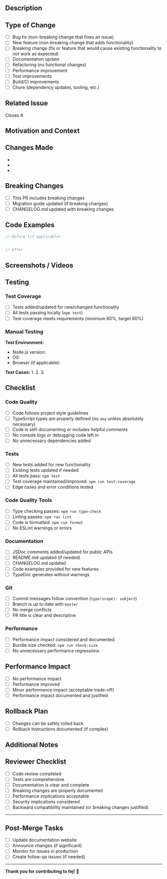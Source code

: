 ## Description

<!-- Provide a brief description of the changes in this PR -->

## Type of Change

<!-- Mark the relevant option with an 'x' -->

- [ ] Bug fix (non-breaking change that fixes an issue)
- [ ] New feature (non-breaking change that adds functionality)
- [ ] Breaking change (fix or feature that would cause existing functionality to not work as expected)
- [ ] Documentation update
- [ ] Refactoring (no functional changes)
- [ ] Performance improvement
- [ ] Test improvements
- [ ] Build/CI improvements
- [ ] Chore (dependency updates, tooling, etc.)

## Related Issue

<!-- Link to the issue this PR addresses -->

Closes #<!-- issue number -->

<!-- Or if it doesn't close the issue completely -->
<!-- Related to #issue-number -->

## Motivation and Context

<!-- Why is this change required? What problem does it solve? -->

## Changes Made

<!-- List the specific changes made in this PR -->

-
-
-

## Breaking Changes

<!-- If this PR introduces breaking changes, describe them here -->
<!-- Include migration instructions if applicable -->

- [ ] This PR includes breaking changes
- [ ] Migration guide updated (if breaking changes)
- [ ] CHANGELOG.md updated with breaking changes

## Code Examples

<!-- If applicable, provide code examples showing how to use the new feature or changes -->

```typescript
// Before (if applicable)


// After

```

## Screenshots / Videos

<!-- If applicable, add screenshots or videos to help explain your changes -->

## Testing

### Test Coverage

- [ ] Tests added/updated for new/changed functionality
- [ ] All tests passing locally (`npm test`)
- [ ] Test coverage meets requirements (minimum 80%, target 90%)

### Manual Testing

<!-- Describe the testing you performed to verify your changes -->

**Test Environment:**
- Node.js version:
- OS:
- Browser (if applicable):

**Test Cases:**
1.
2.
3.

## Checklist

### Code Quality

- [ ] Code follows project style guidelines
- [ ] TypeScript types are properly defined (no `any` unless absolutely necessary)
- [ ] Code is self-documenting or includes helpful comments
- [ ] No console.logs or debugging code left in
- [ ] No unnecessary dependencies added

### Tests

- [ ] New tests added for new functionality
- [ ] Existing tests updated if needed
- [ ] All tests pass: `npm test`
- [ ] Test coverage maintained/improved: `npm run test:coverage`
- [ ] Edge cases and error conditions tested

### Code Quality Tools

- [ ] Type checking passes: `npm run type-check`
- [ ] Linting passes: `npm run lint`
- [ ] Code is formatted: `npm run format`
- [ ] No ESLint warnings or errors

### Documentation

- [ ] JSDoc comments added/updated for public APIs
- [ ] README.md updated (if needed)
- [ ] CHANGELOG.md updated
- [ ] Code examples provided for new features
- [ ] TypeDoc generates without warnings

### Git

- [ ] Commit messages follow convention (`type(scope): subject`)
- [ ] Branch is up to date with `master`
- [ ] No merge conflicts
- [ ] PR title is clear and descriptive

### Performance

- [ ] Performance impact considered and documented
- [ ] Bundle size checked: `npm run check:size`
- [ ] No unnecessary performance regressions

## Performance Impact

<!-- Describe any performance implications of this change -->

- [ ] No performance impact
- [ ] Performance improved
- [ ] Minor performance impact (acceptable trade-off)
- [ ] Performance impact documented and justified

## Rollback Plan

<!-- How can these changes be rolled back if needed? -->

- [ ] Changes can be safely rolled back
- [ ] Rollback instructions documented (if complex)

## Additional Notes

<!-- Any additional information that reviewers should know -->

## Reviewer Checklist

<!-- For maintainers reviewing this PR -->

- [ ] Code review completed
- [ ] Tests are comprehensive
- [ ] Documentation is clear and complete
- [ ] Breaking changes are properly documented
- [ ] Performance implications acceptable
- [ ] Security implications considered
- [ ] Backward compatibility maintained (or breaking changes justified)

---

## Post-Merge Tasks

<!-- Tasks to complete after merging (if any) -->

- [ ] Update documentation website
- [ ] Announce changes (if significant)
- [ ] Monitor for issues in production
- [ ] Create follow-up issues (if needed)

---

**Thank you for contributing to fej!** 🎉
